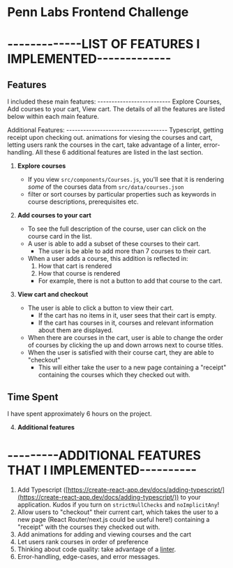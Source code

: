 # Penn Labs Frontend Challenge

# -------------LIST OF FEATURES I IMPLEMENTED-------------

## Features

I included these main features: --------------------------
Explore Courses, Add courses to your cart, View cart.
The details of all the features are listed below within each main feature.

Additional Features: ------------------------------------
Typescript, getting receipt upon checking out. animations for viesing the courses and cart, letting users rank the courses in the cart, take advantage of a linter, error-handling. All these 6 additional features are listed in the last section.

1. **Explore courses**

   - If you view `src/components/Courses.js`, you'll see that it is rendering _some_ of the courses data from `src/data/courses.json`
   - filter or sort courses by particular properties such as keywords in course descriptions, prerequisites etc.

2. **Add courses to your cart**
   - To see the full description of the course, user can click on the course card in the list.
   - A user is able to add a subset of these courses to their cart.
     - The user is be able to add more than 7 courses to their cart.
   - When a user adds a course, this addition is reflected in:
     1. How that cart is rendered
     2. How that course is rendered
     - For example, there is not a button to add that course to the cart.

3. **View cart and checkout**

   - The user is able to click a button to view their cart.
     - If the cart has no items in it, user sees that their cart is empty.
     - If the cart has courses in it, courses and relevant information about them are displayed.
   - When there are courses in the cart, user is able to change the order of courses by clicking the up  and down arrows next to course titles. 
   - When the user is satisfied with their course cart, they are able to "checkout"
     - This will either take the user to a new page containing a "receipt" containing the courses which they checked out with.



## Time Spent
I have spent approximately 6 hours on the project.


4. **Additional features**
#  ---------ADDITIONAL FEATURES THAT I IMPLEMENTED----------

  1. Add Typescript ([https://create-react-app.dev/docs/adding-typescript/](https://create-react-app.dev/docs/adding-typescript/)) to your application. Kudos if you turn on `strictNullChecks` and `noImplicitAny`!
  2. Allow users to "checkout" their current cart, which takes the user to a new page (React Router/next.js could be useful here!) containing a "receipt" with the courses they checked out with.
  3. Add animations for adding and viewing courses and the cart
  4. Let users rank courses in order of preference
  5. Thinking about code quality: take advantage of a [linter](https://eslint.org/).
  6. Error-handling, edge-cases, and error messages.








